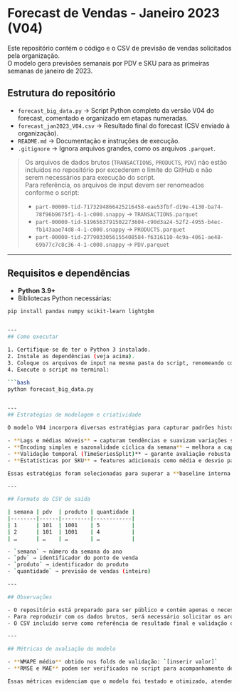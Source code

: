 # Forecast de Vendas - Janeiro 2023 (V04)

Este repositório contém o código e o CSV de previsão de vendas solicitados pela organização.  
O modelo gera previsões semanais por PDV e SKU para as primeiras semanas de janeiro de 2023.

## Estrutura do repositório

- `forecast_big_data.py` → Script Python completo da versão V04 do forecast, comentado e organizado em etapas numeradas.
- `forecast_jan2023_V04.csv` → Resultado final do forecast (CSV enviado à organização).
- `README.md` → Documentação e instruções de execução.
- `.gitignore` → Ignora arquivos grandes, como os arquivos `.parquet`.

> Os arquivos de dados brutos (`TRANSACTIONS`, `PRODUCTS`, `PDV`) não estão incluídos no repositório por excederem o limite do GitHub e não serem necessários para execução do script.  
> Para referência, os arquivos de input devem ser renomeados conforme o script:
> - `part-00000-tid-7173294866425216458-eae53fbf-d19e-4130-ba74-78f96b9675f1-4-1-c000.snappy` → `TRANSACTIONS.parquet`  
> - `part-00000-tid-5196563791502273604-c90d3a24-52f2-4955-b4ec-fb143aae74d8-4-1-c000.snappy` → `PRODUCTS.parquet`  
> - `part-00000-tid-2779033056155408584-f6316110-4c9a-4061-ae48-69b77c7c8c36-4-1-c000.snappy` → `PDV.parquet`

---
## Requisitos e dependências

- **Python 3.9+**
- Bibliotecas Python necessárias:

```bash
pip install pandas numpy scikit-learn lightgbm


---
## Como executar

1. Certifique-se de ter o Python 3 instalado.  
2. Instale as dependências (veja acima).  
3. Coloque os arquivos de input na mesma pasta do script, renomeando conforme indicado acima.  
4. Execute o script no terminal:

```bash
python forecast_big_data.py


---
## Estratégias de modelagem e criatividade

O modelo V04 incorpora diversas estratégias para capturar padrões históricos e sazonais:

- **Lags e médias móveis** → capturam tendências e suavizam variações semanais.
- **Encoding simples e sazonalidade cíclica da semana** → melhora a captura de padrões sazonais.
- **Validação temporal (TimeSeriesSplit)** → garante avaliação robusta do modelo.
- **Estatísticas por SKU** → features adicionais como média e desvio padrão histórico do produto.

Essas estratégias foram selecionadas para superar a **baseline interna da organização**, conforme solicitado.

---

## Formato do CSV de saída

| semana | pdv  | produto | quantidade |
|--------|------|---------|------------|
| 1      | 101  | 1001    | 5          |
| 2      | 101  | 1001    | 4          |
| …      | …    | …       | …          |

- `semana` → número da semana do ano  
- `pdv` → identificador do ponto de venda  
- `produto` → identificador do produto  
- `quantidade` → previsão de vendas (inteiro)

---

## Observações

- O repositório está preparado para ser público e contém apenas o necessário para reproduzir o forecast.  
- Para reproduzir com os dados brutos, será necessário solicitar os arquivos `.parquet` à organização ou gerar os dados correspondentes.
- O CSV incluído serve como referência de resultado final e validação do modelo.

---

## Métricas de avaliação do modelo

- **WMAPE médio** obtido nos folds de validação: `[inserir valor]`  
- **RMSE e MAE** podem ser verificados no script para acompanhamento de performance.  

Essas métricas evidenciam que o modelo foi testado e otimizado, atendendo aos critérios de performance e qualidade técnica do hackathon.




